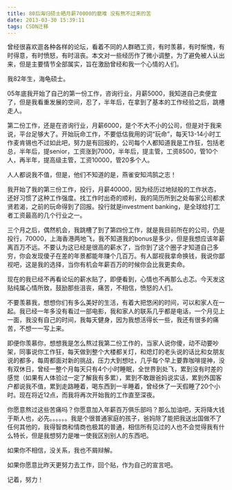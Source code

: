 ```yaml
---
title: 80后海归硕士晒月薪70000的磨难 没有熬不过来的苦
date: 2013-03-30 15:39:11
tags: CSDN迁移
---
```

   曾经很喜欢逛各种各样的论坛，看着不同的人群晒工资，有时羡慕，有时惭愧，有时得意，有时愤怒，有时沮丧。本文对一些经历作了微小调整，为了避免被人认出来，但是主要情节全部属实，旨在激励曾经和我一个心情的人们。

 我82年生，海龟硕士。 

 

 05年底我开始了自己的第一份工作，咨询行业，月薪5000，我知道自己卖便宜了，但是我看重发展的空间，忍了，半年后，在拿到了基本的工作经验之后，跳槽走人。 

 

 第二份工作，还是在咨询行业，月薪6000，是个不大不小的公司，但是对于我来说，平台足够大了。开始玩命工作，不要低估我用的词“玩命”，每天13-14小时工作麦肯锡也不过如此吧，努力是有回报的，公司每个人都知道我是工作狂，包括老总，半年后，提senior，工资涨到7000，半年后，提主管，工资8500，管10个人，再半年，提高级主管，工资10000，管20多个人。

 

 人人都说我不值，但是，他们不知道的是，燕雀安知鸿鹄之志！ 

 

 我开始了我的第三份工作，投行，月薪40000，因为经历过地狱般的工作状态，还好习惯了这种工作强度。找工作时出奇的顺利，我的简历所到之处每家公司都求贤若渴，之前的玩命得到了回报。投行就是investment banking，是全球给打工者工资最高的几个行业之一。

 

 三个月之后，偶然机会，我跳槽了到了第四份工作，就是我目前所在的公司，仍是投行，70000，上海香港两地飞，我不知道我的bonus是多少，但是我想应该年薪离百万不远。不要认为这已经是很高的薪水了，当你到了这个圈子才知道自己多穷，你会发现傻子在差的年景都能年赚个几百万。有人鄙视我拿命换钱，我说你鄙视吧，这是我的选择，当你有机会年薪百万的时候你会比我更卖命。

 

 现在的我已经不再看论坛的薪水贴了，即便看到，心情也不再那么忐忑。今天发这贴纯属心情所致，鼓励那些沮丧，痛苦，不相信，愤怒的人们。 

 

 不要羡慕我，想想你们有多么美好的生活，有着大把悠闲的时间，可以和家人在一起。我已经一年多没有看过一部电影，我和家人的联系几乎都是电话，一个月见上一面，我没有自己的时间，我每天健身，因为我想活得长一些，我还有很多的痛苦，不想一一写上来。

 

 即便你羡慕你，想想我是怎么熬过我第二份工作的，当家人说你傻，动不动要吵架，同事说你工作狂，每天做到整个大楼都关灯，和熄灯的老头说的话比和女朋友说的都多，每周都面对新的挑战，压力大到想吐，几乎每个早上要靠咖啡提神，没有双休日，曾经一整个月每天只有4个小时睡眠，全世界到处飞，累到没有时差的感觉（如果有人体验过一定了解我有多累），累到不敢跟爸妈说实话，累到外国客户都说我不值，累到走路睡着，喝东西到一半睡着，曾经休了一天假睡了20个小时。现在将近12点，而我将再次开始我的工作直至深夜。

 

 你愿意熬过这些苦痛吗？你愿意加入年薪百万俱乐部吗？那么加油吧，天将降大钱于斯人也，必先。。。。。。我是个很普通家庭的孩子，爸妈除了能把我送出国做不了任何其他的，我得智商和情商也极其的普通，相信所有见过的人也不会觉得我有什么特长，但是我想努力是唯一使我区别别人的东西吧。

 

 如果你不相信，没关系，我也不屑辩解。 

 

 如果你愿意比昨天更努力去工作，回个贴，作为自己的宣言吧。 

 

 记着，努力！ 

   
   
   
   
 
